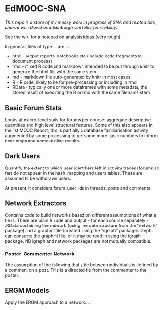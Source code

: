 EdMOOC-SNA
==========
_This repo is a store of my messy work in progress of SNA and related bits, shared with David and Edinburgh Uni folks for visibility._

See the wiki for a notepad on analysis ideas (very rough).

In general, files of type ... are ...:
* html - output reports, notebooks etc (include code fragments to document process)
* rmd - mixed R code and markdown intended to be put through _knitr_ to generate the html file with the same stem
* md - markdown file auto-generated by knitr in most cases
* R - R code, likely to be for pre-processing or including in rmd
* RData - typically one or more dataframes with some metadata, the stored result of executing the R or rmd with the same filename stem

Basic Forum Stats
---------
Looks at macro-level stats for forums per course: aggregate descriptive quantities and high level structural features. Some of this also appears in the 1st MOOC Report; this is partially a database familiarisation activity augmented by some processing to get some more basic numbers to inform next-steps and contextualise results.

Dark Users
----------

Quantify the extent to which user identifiers left in activity traces (forums so far) do not appear in the hash_mapping and users tables. These are assumed to be withdrawn users.

At present, it considers forum_user_ids in threads, posts and comments.

Network Extractors
-----------------

Contains code to build networks based on different assumptions of what a tie is. These are plain R code and output - for each course separately - .RData containing the network (using the data structure from the "network" package) and a graphml file (created using the "igraph" package). Gephi can consume the graphml file, or it may be read in using the igraph package. NB igraph and network packages are not mutually compatible.

### Poster-Commenter Network
The assumption of the following that a tie between individuals is defined by a comment on a post. This is a directed tie from the commenter to the poster.

ERGM Models
--------------------

Apply the ERGM approach to a network....